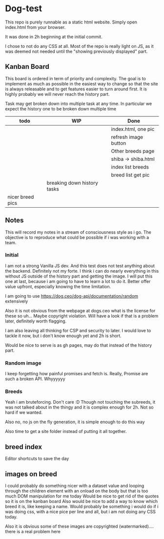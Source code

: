 # Dog-test

This repo is purely runnable as a static html website. Simply open index.html from your browser.

It was done in 2h beginning at the initial commit.

I chose to not do any CSS at all. Most of the repo is really light on JS, as it was deemed not needed until the "showing previously displayed" part.

## Kanban Board

This board is ordered in term of priority and complexity. The goal is to implement as much as possible in the easiest way to change so that the site is always releasable and to get features easier to turn around first. It is highly probably we will never reach the history part.

Task may get broken down into multiple task at any time. In particular we expect the history one to be broken down multiple time

| todo             | WIP                         | Done                 |
| ---------------- | --------------------------- | -------------------- |
|                  |                             | index.html, one pic  |
|                  |                             | refresh image button |
|                  |                             | Other breeds page    |
|                  |                             | shiba -> shiba.html  |
|                  |                             | index list breeds    |
|                  |                             | breed list get pic   |
|                  | breaking down history tasks |                      |
| nicer breed pics |                             |                      |

## Notes

This will record my notes in a stream of consciousness style as i go. The objective is to reproduce what could be possible if i was working with a team.

### Initial

I am not a strong Vanilla JS dev. And this test does not test anything about the backend. Definitely not my forte. I think i can do nearly everything in this without JS outside of the history part and getting the image. I will put this one at last, because i am going to have to learn a lot to do it. Better offer value upfront, especially knowing the time limitation.

I am going to use <https://dog.ceo/dog-api/documentation/random> extensively

Also it is not obvious from the webpage at dogs.ceo what is the license for these so uh... Maybe copyright violation. Will have a look if that is a problem later, definitely worth flagging.

I am also leaving all thinking for CSP and security to later. I would love to tackle it now, but i don't know enough yet and 2h is short.

Would be nice to serve is as gh pages, may do that instead of the history part.

### Random image

I keep forgetting how painful promises and fetch is. Really, Promise are such a broken API. Whyyyyyy

### Breeds

Yeah i am bruteforcing. Don't care :D Though not touching the subreeds, it was not talked about in the thingy and it is complex enough for 2h. Not so hard if we wanted.

Also no, no js on the fly generation, it is simple enough to do this way

Also time to get a site folder instead of putting it all together.

## breed index

Editor shortcuts to save the day

## images on breed

I could probably do something nicer with a dataset value and looping through the children element with an onload on the body but that is too much DOM manipulation for me today
Would be nice to get rid of the quotes so it is on the kanban board
Also would be nice to add a way to know which breed it is, like keeping a name. Would probably be something i would do if i was doing css, with a nice pice per line and all, but i am not doing any CSS today.

Also it is obvious some of these images are copyrighted (watermarked).... there is a real problem here
